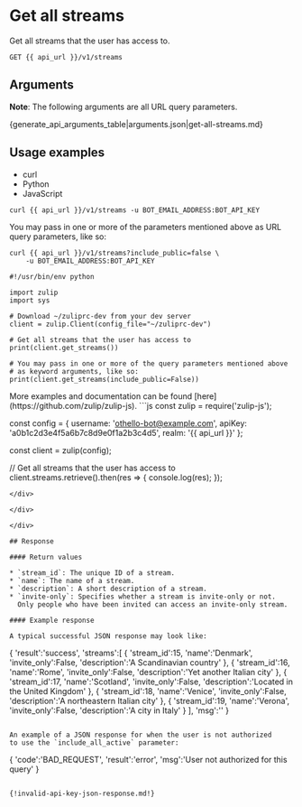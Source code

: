 # Get all streams

Get all streams that the user has access to.

`GET {{ api_url }}/v1/streams`

## Arguments

**Note**: The following arguments are all URL query parameters.

{generate_api_arguments_table|arguments.json|get-all-streams.md}

## Usage examples
<div class="code-section" markdown="1">
<ul class="nav">
<li data-language="curl">curl</li>
<li data-language="python">Python</li>
<li data-language="javascript">JavaScript</li>
</ul>
<div class="blocks">

<div data-language="curl" markdown="1">

```
curl {{ api_url }}/v1/streams -u BOT_EMAIL_ADDRESS:BOT_API_KEY
```

You may pass in one or more of the parameters mentioned above
as URL query parameters, like so:

```
curl {{ api_url }}/v1/streams?include_public=false \
    -u BOT_EMAIL_ADDRESS:BOT_API_KEY
```

</div>

<div data-language="python" markdown="1">

```
#!/usr/bin/env python

import zulip
import sys

# Download ~/zuliprc-dev from your dev server
client = zulip.Client(config_file="~/zuliprc-dev")

# Get all streams that the user has access to
print(client.get_streams())

# You may pass in one or more of the query parameters mentioned above
# as keyword arguments, like so:
print(client.get_streams(include_public=False))
```

</div>

<div data-language="javascript" markdown="1">
More examples and documentation can be found [here](https://github.com/zulip/zulip-js).
```js
const zulip = require('zulip-js');

const config = {
  username: 'othello-bot@example.com',
  apiKey: 'a0b1c2d3e4f5a6b7c8d9e0f1a2b3c4d5',
  realm: '{{ api_url }}'
};

const client = zulip(config);

// Get all streams that the user has access to
client.streams.retrieve().then(res => {
    console.log(res);
});

```
</div>

</div>

</div>

## Response

#### Return values

* `stream_id`: The unique ID of a stream.
* `name`: The name of a stream.
* `description`: A short description of a stream.
* `invite-only`: Specifies whether a stream is invite-only or not.
  Only people who have been invited can access an invite-only stream.

#### Example response

A typical successful JSON response may look like:

```
{
    'result':'success',
    'streams':[
        {
            'stream_id':15,
            'name':'Denmark',
            'invite_only':False,
            'description':'A Scandinavian country'
        },
        {
            'stream_id':16,
            'name':'Rome',
            'invite_only':False,
            'description':'Yet another Italian city'
        },
        {
            'stream_id':17,
            'name':'Scotland',
            'invite_only':False,
            'description':'Located in the United Kingdom'
        },
        {
            'stream_id':18,
            'name':'Venice',
            'invite_only':False,
            'description':'A northeastern Italian city'
        },
        {
            'stream_id':19,
            'name':'Verona',
            'invite_only':False,
            'description':'A city in Italy'
        }
    ],
    'msg':''
}
```

An example of a JSON response for when the user is not authorized
to use the `include_all_active` parameter:

```
{
    'code':'BAD_REQUEST',
    'result':'error',
    'msg':'User not authorized for this query'
}
```

{!invalid-api-key-json-response.md!}
